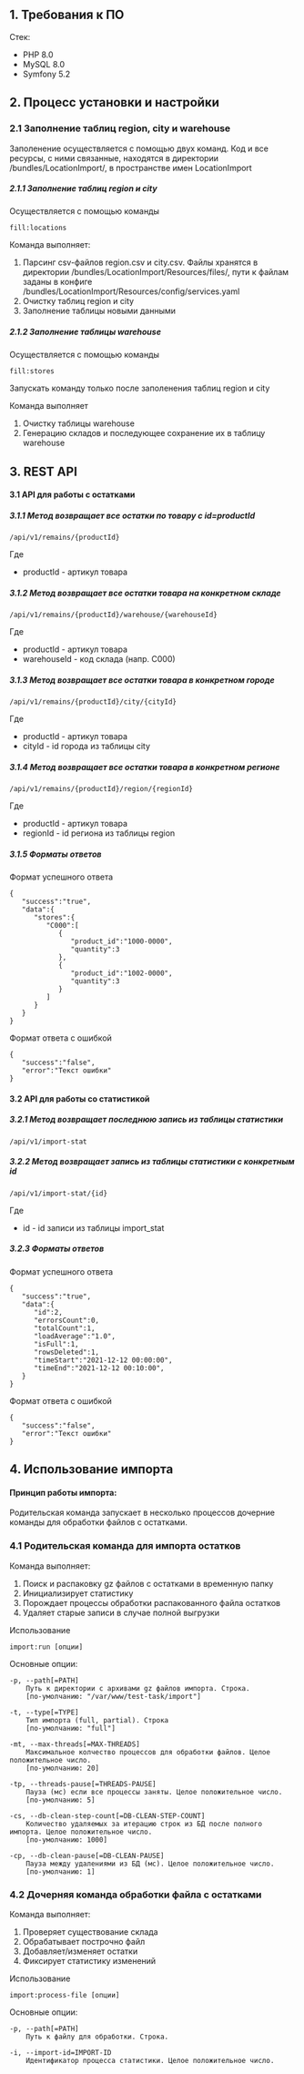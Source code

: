 ## 1. Требования к ПО

Стек:

- PHP 8.0
- MySQL 8.0
- Symfony 5.2

## 2. Процесс установки и настройки

### 2.1 Заполнение таблиц region, city и warehouse

Заполенение осуществляется с помощью двух команд. Код и все ресурсы, с ними связанные, находятся в директории /bundles/LocationImport/, в пространстве имен LocationImport

##### 2.1.1 Заполнение таблиц region и city

Осуществляется с помощью команды 

`fill:locations`

Команда выполняет:

1. Парсинг csv-файлов region.csv и city.csv. Файлы хранятся в директории /bundles/LocationImport/Resources/files/, 
пути к файлам заданы в конфиге /bundles/LocationImport/Resources/config/services.yaml
2. Очистку таблиц region и city
3. Заполнение таблицы новыми данными

##### 2.1.2 Заполнение таблицы warehouse

Осуществляется с помощью команды 

`fill:stores`

Запускать команду только после заполенения таблиц region и city

Команда выполняет

1. Очистку таблицы warehouse
2. Генерацию складов и последующее сохранение их в таблицу warehouse

## 3. REST API

#### 3.1 API для работы с остатками

##### 3.1.1 Метод возвращает все остатки по товару с id=productId

`/api/v1/remains/{productId}`

Где

- productId - артикул товара

##### 3.1.2 Метод возвращает все остатки товара на конкретном складе

`/api/v1/remains/{productId}/warehouse/{warehouseId}`

Где

- productId - артикул товара
- warehouseId - код склада (напр. С000)

##### 3.1.3 Метод возвращает все остатки товара в конкретном городе

`/api/v1/remains/{productId}/city/{cityId}`

Где

- productId - артикул товара
- cityId - id города из таблицы city

##### 3.1.4 Метод возвращает все остатки товара в конкретном регионе

`/api/v1/remains/{productId}/region/{regionId}`

Где

- productId - артикул товара
- regionId - id региона из таблицы region

##### 3.1.5 Форматы ответов

Формат успешного ответа

```
{
   "success":"true",
   "data":{
      "stores":{
         "C000":[
            {
               "product_id":"1000-0000",
               "quantity":3
            },
            {
               "product_id":"1002-0000",
               "quantity":3
            }
         ]
      }
   }
}
```

Формат ответа с ошибкой

```
{
   "success":"false",
   "error":"Текст ошибки"
}
```

#### 3.2 API для работы со статистикой

##### 3.2.1 Метод возвращает последнюю запись из таблицы статистики

`/api/v1/import-stat`

##### 3.2.2 Метод возвращает запись из таблицы статистики c конкретным id

`/api/v1/import-stat/{id}`

Где

- id - id записи из таблицы import_stat

##### 3.2.3 Форматы ответов

Формат успешного ответа

```
{
   "success":"true",
   "data":{
      "id":2,
      "errorsCount":0,
      "totalCount":1,
      "loadAverage":"1.0",
      "isFull":1,
      "rowsDeleted":1,
      "timeStart":"2021-12-12 00:00:00",
      "timeEnd":"2021-12-12 00:10:00",
   }
}
```

Формат ответа с ошибкой

```
{
   "success":"false",
   "error":"Текст ошибки"
}
```

## 4. Использование импорта

#### Принцип работы импорта:

Родительская команда запускает в несколько процессов дочерние команды для обработки файлов с остатками.

### 4.1 Родительская команда для импорта остатков

Команда выполняет:

1. Поиск и распаковку gz файлов с остатками в временную папку
2. Инициализирует статистику
3. Порождает процессы обработки распакованного файла остатков
4. Удаляет старые записи в случае полной выгрузки

Использование

```
import:run [опции]
```

Основные опции:

```
-p, --path[=PATH]
    Путь к директории с архивами gz файлов импорта. Строка.
    [по-умолчанию: "/var/www/test-task/import"]
    
-t, --type[=TYPE]
    Тип импорта (full, partial). Строка
    [по-умолчанию: "full"]

-mt, --max-threads[=MAX-THREADS]
    Максимальное колчество процессов для обработки файлов. Целое положительное число.
    [по-умолчанию: 20]
    
-tp, --threads-pause[=THREADS-PAUSE]
    Пауза (мс) если все процессы заняты. Целое положительное число.
    [по-умолчанию: 5]
    
-cs, --db-clean-step-count[=DB-CLEAN-STEP-COUNT]
    Количество удаляемых за итерацию строк из БД после полного импорта. Целое положительное число. 
    [по-умолчанию: 1000]
    
-cp, --db-clean-pause[=DB-CLEAN-PAUSE]
    Пауза между удалениями из БД (мс). Целое положительное число.
    [по-умолчанию: 1]
```

### 4.2 Дочерняя команда обработки файла с остатками

Команда выполняет:

1. Проверяет существование склада
2. Обрабатывает построчно файл
3. Добавляет/изменяет остатки
4. Фиксирует статистику изменений

Использование

```
import:process-file [опции]
```

Основные опции:

```
-p, --path[=PATH]
    Путь к файлу для обработки. Строка.
    
-i, --import-id=IMPORT-ID
    Идентификатор процесса статистики. Целое положительное число.
```